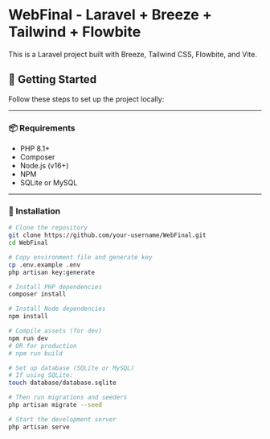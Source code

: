 # WebFinal - Laravel + Breeze + Tailwind + Flowbite

This is a Laravel project built with Breeze, Tailwind CSS, Flowbite, and Vite.

## 🚀 Getting Started

Follow these steps to set up the project locally:

---

### 📦 Requirements

- PHP 8.1+
- Composer
- Node.js (v16+)
- NPM
- SQLite or MySQL

---

### 🔧 Installation

```bash
# Clone the repository
git clone https://github.com/your-username/WebFinal.git
cd WebFinal

# Copy environment file and generate key
cp .env.example .env
php artisan key:generate

# Install PHP dependencies
composer install

# Install Node dependencies
npm install

# Compile assets (for dev)
npm run dev
# OR for production
# npm run build

# Set up database (SQLite or MySQL)
# If using SQLite:
touch database/database.sqlite

# Then run migrations and seeders
php artisan migrate --seed

# Start the development server
php artisan serve
